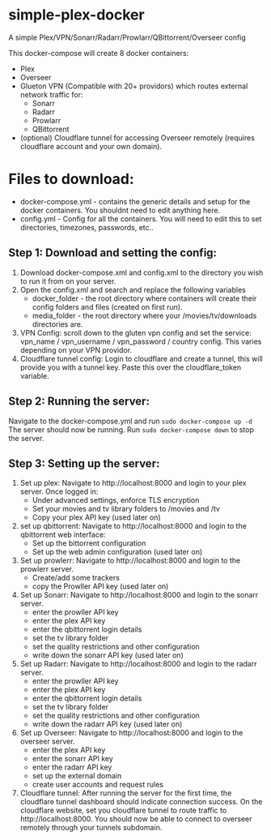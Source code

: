 # simple-plex-docker
A simple Plex/VPN/Sonarr/Radarr/Prowlarr/QBittorrent/Overseer config

This docker-compose will create 8 docker containers:
- Plex
- Overseer
- Glueton VPN (Compatible with 20+ providors) which routes external network traffic for:
    - Sonarr
    - Radarr
    - Prowlarr
    - QBittorrent
- (optional) Cloudflare tunnel for accessing Overseer remotely (requires cloudflare account and your own domain).

# Files to download:
- docker-compose.yml - contains the generic details and setup for the docker containers. You shouldnt need to edit anything here.
- config.yml - Config for all the containers. You will need to edit this to set directories, timezones, passwords, etc..

## Step 1: Download and setting the config:
1. Download docker-compose.xml and config.xml to the directory you wish to run it from on your server.
2. Open the config.xml and search and replace the following variables
   - docker_folder - the root directory where containers will create their config folders and files (created on first run).
   - media_folder - the root directory where your /movies/tv/downloads directories are.
3. VPN Config: scroll down to the gluten vpn config and set the service: vpn_name / vpn_username / vpn_password / country config. This varies depending on your VPN providor.
4. Cloudflare tunnel config: Login to cloudflare and create a tunnel, this will provide you with a tunnel key. Paste this over the cloudflare_token variable.

## Step 2: Running the server:
Navigate to the docker-compose.yml and run
`sudo docker-compose up -d`
The server should now be running. Run `sudo docker-compose down` to stop the server.

## Step 3: Setting up the server:
1. Set up plex: Navigate to http://localhost:8000 and login to your plex server. Once logged in:
    - Under advanced settings, enforce TLS encryption
    - Set your movies and tv library folders to /movies and /tv
    - Copy your plex API key (used later on)
2. set up qbittorrent: Navigate to http://localhost:8000 and login to the qbittorrent web interface:
   - Set up the bittorrent configuration
   - Set up the web admin configuration (used later on)
3. Set up prowlerr: Navigate to  http://localhost:8000 and login to the prowlerr server.
   - Create/add some trackers   
   - copy the Prowller API key (used later on)
4. Set up Sonarr:  Navigate to http://localhost:8000 and login to the sonarr server.
   - enter the prowller API key
   - enter the plex API key
   - enter the qbittorrent login details
   - set the tv library folder
   - set the quality restrictions and other configuration
   - write down the sonarr API key (used later on)
5. Set up Radarr: Navigate to http://localhost:8000 and login to the radarr server.
   - enter the prowller API key
   - enter the plex API key
   - enter the qbittorrent login details
   - set the tv library folder
   - set the quality restrictions and other configuration
   - write down the radarr API key (used later on)
6. Set up Overseer: Navigate to http://localhost:8000 and login to the overseer server.
   - enter the plex API key
   - enter the sonarr API key
   - enter the radarr API key
   - set up the external domain
   - create user accounts and request rules
7. Cloudflare tunnel: After running the server for the first time, the cloudflare tunnel dashboard should indicate connection success. On the cloudflare website, set you cloudflare tunnel to route traffic to http://localhost:8000. You should now be able to connect to overseer remotely through your tunnels subdomain.
